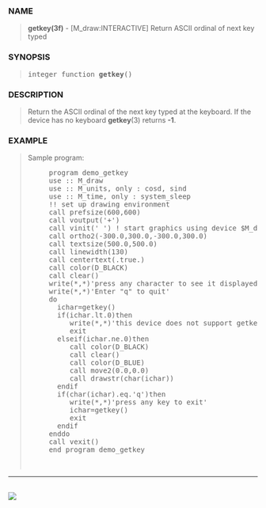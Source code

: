 <?
<body>
  <a name="top" id="top"></a>
  <div id="Container">
    <div id="Content">
      <div class="c158">
      </div><a name="0"></a>
      <h3><a name="0">NAME</a></h3>
      <blockquote>
        <b>getkey(3f)</b> - [M_draw:INTERACTIVE] Return ASCII ordinal of next key typed <b></b>
      </blockquote><a name="contents" id="contents"></a>
      <h3><a name="4">SYNOPSIS</a></h3>
      <blockquote>
        <pre>
integer function <b>getkey</b>()
</pre>
      </blockquote><a name="2"></a>
      <h3><a name="2">DESCRIPTION</a></h3>
      <blockquote>
        <p>Return the ASCII ordinal of the next key typed at the keyboard. If the device has no keyboard <b>getkey</b>(3) returns <b>-1</b>.</p>
      </blockquote><a name="3"></a>
      <h3><a name="3">EXAMPLE</a></h3>
      <blockquote>
        Sample program:
        <pre>
     program demo_getkey
     use :: M_draw
     use :: M_units, only : cosd, sind
     use :: M_time, only : system_sleep
     !! set up drawing environment
     call prefsize(600,600)
     call voutput('+')
     call vinit(' ') ! start graphics using device $M_draw_DEVICE
     call ortho2(-300.0,300.0,-300.0,300.0)
     call textsize(500.0,500.0)
     call linewidth(130)
     call centertext(.true.)
     call color(D_BLACK)
     call clear()
     write(*,*)'press any character to see it displayed in the default font'
     write(*,*)'Enter "q" to quit'
     do
       ichar=getkey()
       if(ichar.lt.0)then
          write(*,*)'this device does not support getkey'
          exit
       elseif(ichar.ne.0)then
          call color(D_BLACK)
          call clear()
          call color(D_BLUE)
          call move2(0.0,0.0)
          call drawstr(char(ichar))
       endif
       if(char(ichar).eq.'q')then
          write(*,*)'press any key to exit'
          ichar=getkey()
          exit
       endif
     enddo
     call vexit()
     end program demo_getkey
<br />
</pre>
      </blockquote>
      <hr />
      <br />
      <div class="c158"><img src="../images/getkey.3m_draw.gif" /></div>
    </div>
  </div>
</body>
